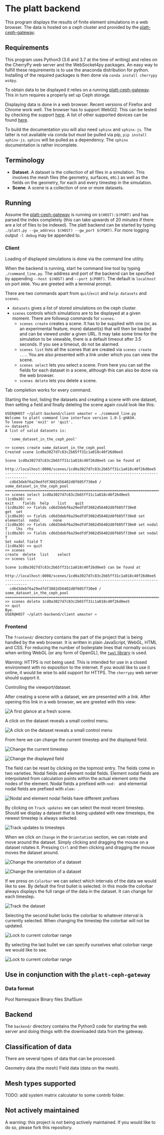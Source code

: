 # The platt backend #

This program displays the results of finite element simulations in a web
browser. The data is hosted on a ceph cluster and provided by the
[platt-ceph-gateway](https://github.com/Klump3n/platt-ceph-gateway).


## Requirements ##

This program uses Python3 (3.6 and 3.7 at the time of writing) and relies on the
CherryPy web server and the WebSocket4py packages. An easy way to fulfill these
requirements is to use the anaconda distribution for python. Installing of the
required packages is then done via `conda install cherrypy ws4py`.

To obtain data to be displayed it relies on a running
[platt-ceph-gateway](https://github.com/Klump3n/platt-ceph-gateway). This in
turn requires a properly set up Ceph storage.

Displaying data is done in a web browser. Recent versions of Firefox and Chrome
work well. The browser has to support WebGl2. This can be tested by checking the
support [here](https://get.webgl.org/webgl2/). A list of other supported devices
can be found [here](https://caniuse.com/#feat=webgl2).

To build the documentation you will also need `sphinx` and `sphinx-js`. The
latter is not available via conda but must be pulled via pip, `pip install
sphinx-js`. `sphinx` will be pulled as a dependency. The `sphinx` documentation
is rather incomplete.


## Terminology ##

* **Dataset**. A dataset is the collection of all files in a simulation. This
  involves the mesh files (the geometry, surfaces, etc.) as well as the fields
  on the geometry, for each and every timestep in the simulation.
* **Scene**. A scene is a collection of one or more datasets.


## Running ##

Assume the [platt-ceph-gateway](https://github.com/Klump3n/platt-ceph-gateway)
is running on `$(HOST):$(PORT)` and has parsed the index completely (this can
take upwards of 20 minutes if there are a lot of files to be indexed). The platt
backend can be started by typing `./platt.py --gw_address $(HOST) --gw_port
$(PORT)`. For more logging output `-l debug` may be appended to.


### Client ###

Loading of displayed simulations is done via the command line utility.

When the backend is running, start he command line tool by typing
`./command_line.py`. The address and port of the backend can be specified by
appending `--host $(HOST)` and `--port $(PORT)`. The default is `localhost` on
port `8008`. You are greeted with a terminal prompt.

There are two commands apart from `quit`/`exit` and `help`: `datasets` and
`scenes`.
* `datasets` gives a list of stored simulations on the ceph cluster.
* `scenes` controls which simulations are to be displayed at a given moment.
  There are followup commands for `scenes`.
  * `scenes create` creates a scene. It has to be supplied with one (or, as an
    experimental feature, more) dataset(s) that will then be loaded and can be
    viewed under a given URL. It may take some time for the simulation to be
    viewable, there is a default timeout after 3.5 seconds. If you see a
    timeout, do not be alarmed.
  * `scenes list` lists all the scenes that are created via `scenes create ...`.
    You are also presented with a link under which you can view the scene.
  * `scenes select` lets you select a scene. From here you can set the fields
    for each dataset in a scene, although this can also be done via the web
    browser.
  * `scenes delete` lets you delete a scene.

Tab completion works for every command.

Starting the tool, listing the datasets and creating a scene with one dataset,
then setting a field and finally deleting the scene again could look like this:

```
USER@HOST ~/platt-backend/client ±master » ./command_line.py
Welcome to platt command line interface version 1.0-1-gHASH.
To leave type 'exit' or 'quit'.
>> datasets
A list of valid datasets is:

  'some_dataset_in_the_ceph_pool'

>> scenes create some_dataset_in_the_ceph_pool
Created scene 1cd0a3027d7c83c2b65ff31c1a018c40f26d0ee5

Scene 1cd0a3027d7c83c2b65ff31c1a018c40f26d0ee5 can be found at
  http://localhost:8008/scenes/1cd0a3027d7c83c2b65ff31c1a018c40f26d0ee5
--------------------------------------------------------------------------------
  cd6d3debf6a29edfdf3082d56402d8f605f730e0 / some_dataset_in_the_ceph_pool
================================================================================
>> scenes select 1cd0a3027d7c83c2b65ff31c1a018c40f26d0ee5
(1cd0a30) >> 
exit    fields  help    list    quit    
(1cd0a30) >> fields cd6d3debf6a29edfdf3082d56402d8f605f730e0 
get  set  
(1cd0a30) >> fields cd6d3debf6a29edfdf3082d56402d8f605f730e0 set 
elemental  nodal      none       
(1cd0a30) >> fields cd6d3debf6a29edfdf3082d56402d8f605f730e0 set nodal 
T    lhs  rhs  
(1cd0a30) >> fields cd6d3debf6a29edfdf3082d56402d8f605f730e0 set nodal T
Set nodal field T
(1cd0a30) >> quit
>> scenes 
create  delete  list    select  
>> scenes list

Scene 1cd0a3027d7c83c2b65ff31c1a018c40f26d0ee5 can be found at
  http://localhost:8008/scenes/1cd0a3027d7c83c2b65ff31c1a018c40f26d0ee5
--------------------------------------------------------------------------------
  cd6d3debf6a29edfdf3082d56402d8f605f730e0 / some_dataset_in_the_ceph_pool
================================================================================
>> scenes delete 1cd0a3027d7c83c2b65ff31c1a018c40f26d0ee5
>> quit
Bye.
USER@HOST ~/platt-backend/client ±master » 
```


### Frontend ###

The `frontend/` directory contains the part of the project that is being handled
by the web browser. It is written in plain JavaScript, WebGL, HTML and CSS. For
reducing the number of boilerplate lines that normally occurs when writing WebGL
(or any form of OpenGL), the [`twgl` library](https://twgljs.org/) is used.

Warning: HTTPS is not being used. This is intended for use in a closed
environment with no exposition to the internet. If you would like to use it
online, it would be wise to add support for HTTPS. The `cherrypy` web server
should support it.

Controlling the viewport/dataset.

After creating a scene with a dataset, we are presented with a link. After
opening this link in a web browser, we are greeted with this view: 

![A first glance at a fresh scene.](doc/readme_stuff/first_view.png)

A click on the dataset reveals a small control menu.

![A click on the dataset reveals a small control
menu](doc/readme_stuff/open_dataset.png)

From here we can change the current timestep and the displayed field.

![Change the current timestep](doc/readme_stuff/show_timesteps.png)

![Change the displayed field](doc/readme_stuff/show_fields.png)

The field can be reset by clicking on the topmost entry. The fields come in two
varieties. Nodal fields and element nodal fields. Element nodal fields are
interpolated from calculation points within the actual element onto the nodes of
the element. Nodal fields a prefixed with `nod: ` and elemental nodal fields are
prefixed with `elem: `.

![Nodal and element nodal fields have different
prefixes](doc/readme_stuff/show_field_prefix.png)

By clicking on `Track updates` we can select the most recent timestep. Should we
display a dataset that is being updated with new timesteps, the newest timestep
is always selected.

![Track updates to timesteps](doc/readme_stuff/track_updates.png)

When we click on `Change` in the `Orientation` section, we can rotate and move
around the dataset. Simply clicking and dragging the mouse on a dataset rotates
it. Pressing `Ctrl` and then clicking and dragging the mouse moves the dataset
around.

![Change the orientation of a dataset](doc/readme_stuff/change_orientation.png)

![Change the orientation of a dataset](doc/readme_stuff/change_orientation_moved.png)

If we press on `Colorbar` we can select which intervals of the data we would
like to see. By default the first bullet is selected. In this mode the colorbar
always displays the full range of the data in the dataset. It can change for
each timestep.

![Track the dataset](doc/readme_stuff/colorbar_track_dataset.png)

Selecting the second bullet locks the colorbar to whatever interval is currently selected. When changing the timestep the colorbar will not be updated.

![Lock to current colorbar range](doc/readme_stuff/colorbar_lock_to_current.png)

By selecting the last bullet we can specify ourselves what colorbar range we
would like to see.

![Lock to current colorbar range](doc/readme_stuff/colorbar_lock_to_values.png)


## Use in conjunction with the `platt-ceph-gateway` ##


### Data format ###

Pool
Namespace
Binary files
Sha1Sum


## Backend ##

The `backend/` directory contains the Python3 code for starting the web server
and doing things with the downloaded data from the gateway.


## Classification of data ##

There are several types of data that can be processed.

Geometry data (the mesh)
Field data (data on the mesh).


## Mesh types supported ##

TODO: add system matrix calculator to some contrib folder.


## Not actively maintained ##

A warning: this project is not being actively maintained. If you would like to
do so, please fork this repository.
